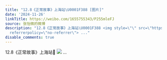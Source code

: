 ```yaml
---
title: "12.8《正常故事》上海站\U0001F388 [图片]"
date: '2024-11-26'
linkTitle: https://weibo.com/1655755343/P255mleFJ
source: 张怡微的微博
description: "12.8《正常故事》上海站\U0001F388 <img style=\"\" src=\"https://tvax2.sinaimg.cn/large/62b0d24fgy1hvzn5ans2oj20rs15qwwu.jpg\"
  referrerpolicy=\"no-referrer\"> ..."
disable_comments: true
---
```

12.8《正常故事》上海站🎈 <img style="" src="https://tvax2.sinaimg.cn/large/62b0d24fgy1hvzn5ans2oj20rs15qwwu.jpg" referrerpolicy="no-referrer"> ...